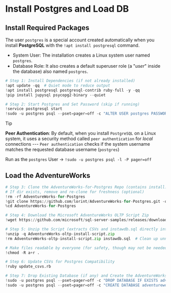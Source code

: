 # Install Postgres and Load DB

## Install Required Packages

The user `postgres` is a special account created automatically when you install **PostgreSQL** with the `!apt install postgresql` command.
- System User: The installation creates a Linux system user named `postgres`.
- Database Role: It also creates a default superuser role (a "*user*" inside the database) also named `postgres`.

```python
# Step 1: Install Dependencies (if not already installed)
!apt update -qq  # Quiet mode to reduce output
!apt install postgresql postgresql-contrib ruby-full -y -qq
!pip install jupysql psycopg2-binary --quiet

# Step 2: Start Postgres and Set Password (skip if running)
!service postgresql start
!sudo -u postgres psql --pset=pager=off -c "ALTER USER postgres PASSWORD 'pg123';"
```

> [!TIP]
> **Peer Authentication**: 
> By default, when you install `PostgreSQL` on a Linux system, it uses a security method called `peer authentication` for *local* connections --- `Peer authentication` checks if the system username matches the requested database username (`postgres`)
>
> Run as the `postgres` User -> `!sudo -u postgres psql -l -P pager=off`

## Load the AdventureWorks

```python
# Step 3: Clone the AdventureWorks-for-Postgres Repo (contains install.sql and update_csvs.rb)
# If dir exists, remove and re-clone for freshness (optional)
!rm -rf AdventureWorks-for-Postgres
!git clone https://github.com/lorint/AdventureWorks-for-Postgres.git -q
%cd AdventureWorks-for-Postgres

# Step 4: Download the Microsoft AdventureWorks OLTP Script Zip
!wget https://github.com/microsoft/sql-server-samples/releases/download/adventureworks/AdventureWorks-oltp-install-script.zip -q

# Step 5: Unzip the Script (extracts CSVs and instawdb.sql directly into current directory)
!unzip -q AdventureWorks-oltp-install-script.zip
!rm AdventureWorks-oltp-install-script.zip instawdb.sql  # Clean up unnecessary files (instawdb.sql is SQL Server specific)

# Make files readable by everyone (for safety, though may not be needed)
!chmod -R a+r .

# Step 6: Update CSVs for Postgres Compatibility
!ruby update_csvs.rb

# Step 7: Drop Existing Database (if any) and Create the AdventureWorks Database
!sudo -u postgres psql --pset=pager=off -c "DROP DATABASE IF EXISTS adventureworks;"
!sudo -u postgres psql --pset=pager=off -c "CREATE DATABASE adventureworks;"
```
